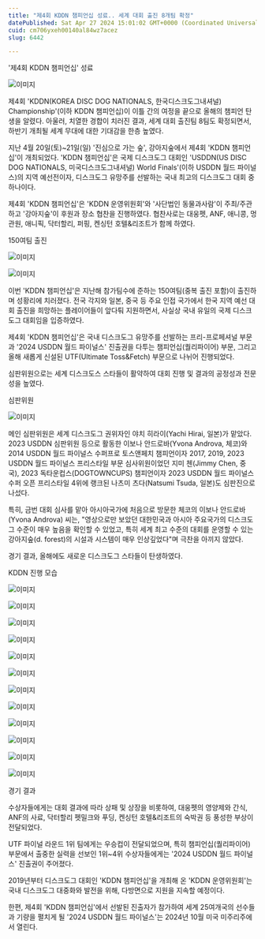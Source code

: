 ```yaml
---
title: "제4회 KDDN 챔피언십 성료.. 세계 대회 출진 8개팀 확정"
datePublished: Sat Apr 27 2024 15:01:02 GMT+0000 (Coordinated Universal Time)
cuid: cm706yxeh00140al84wz7acez
slug: 6442

---
```



'제4회 KDDN 챔피언십' 성료

![이미지](https://cdn.hashnode.com/res/hashnode/image/upload/v1739260761271/348754f4-c49f-410e-85b1-5b350c0305c3.jpeg)

제4회 'KDDN(KOREA DISC DOG NATIONALS, 한국디스크도그내셔널) Championship'(이하 KDDN 챔피언십)이 이틀 간의 여정을 끝으로 올해의 챔피언 탄생을 알렸다. 아울러, 치열한 경합이 치러진 결과, 세계 대회 출진팀 8팀도 확정되면서, 하반기 개최될 세계 무대에 대한 기대감을 한층 높였다.

지난 4월 20일(토)~21일(일) '진심으로 가는 숲', 강아지숲에서 제4회 'KDDN 챔피언십'이 개최되었다. 'KDDN 챔피언십'은 국제 디스크도그 대회인 'USDDN(US DISC DOG NATIONALS, 미국디스크도그내셔널) World Finals'(이하 USDDN 월드 파이널스)의 지역 예선전이자, 디스크도그 유망주를 선발하는 국내 최고의 디스크도그 대회 중 하나이다.

제4회 'KDDN 챔피언십'은 'KDDN 운영위원회'와 '사단법인 동물과사람'이 주최/주관하고 '강아지숲'이 후원과 장소 협찬을 진행하였다. 협찬사로는 대웅펫, ANF, 애니콩, 멍관원, 애니픽, 닥터할리, 퍼핑, 켄싱턴 호텔&리조트가 함께 하였다.

150여팀 출진

![이미지](https://cdn.hashnode.com/res/hashnode/image/upload/v1739260763660/8a6a445c-541e-4950-a6e3-82d8523a39b8.jpeg)

![이미지](https://cdn.hashnode.com/res/hashnode/image/upload/v1739260765588/18bc03f0-ba1c-486b-8dc7-27d464b197a4.jpeg)

이번 'KDDN 챔피언십'은 지난해 참가팀수에 준하는 150여팀(중복 출진 포함)이 출진하며 성황리에 치러졌다. 전국 각지와 일본, 중국 등 주요 인접 국가에서 한국 지역 예선 대회 출진을 희망하는 플레이어들이 앞다퉈 지원하면서, 사실상 국내 유일의 국제 디스크도그 대회임을 입증하였다.

제4회 'KDDN 챔피언십'은 국내 디스크도그 유망주를 선발하는 프리-프로페셔널 부문과 '2024 USDDN 월드 파이널스' 진출권을 다투는 챔피언십(퀄리파이어) 부문, 그리고 올해 새롭게 신설된 UTF(Ultimate Toss&Fetch) 부문으로 나뉘어 진행되었다.

심판위원으로는 세계 디스크도스 스타들이 활약하여 대회 진행 및 결과의 공정성과 전문성을 높였다.

심판위원

![이미지](https://cdn.hashnode.com/res/hashnode/image/upload/v1739260767504/dd56933e-d0fb-4e86-8279-c6edd6c2c1e9.jpeg)

메인 심판위원은 세계 디스크도그 권위자인 야치 히라이(Yachi Hirai, 일본)가 맡았다. 2023 USDDN 심판위원 등으로 활동한 이보나 안드로바(Yvona Androva, 체코)와 2014 USDDN 월드 파이널스 수퍼프로 토스앤페치 챔피언이자 2017, 2019, 2023 USDDN 월드 파이널스 프리스타일 부문 심사위원이었던 지미 첸(Jimmy Chen, 중국), 2023 독타운컵스(DOGTOWNCUPS) 챔피언이자 2023 USDDN 월드 파이널스 수퍼 오픈 프리스타일 4위에 랭크된 나츠미 츠다(Natsumi Tsuda, 일본)도 심판진으로 나섰다.

특히, 금번 대회 심사를 맡아 아시아국가에 처음으로 방문한 체코의 이보나 안드로바(Yvona Androva) 씨는, "영상으로만 보았던 대한민국과 아시아 주요국가의 디스크도그 수준이 매우 높음을 확인할 수 있었고, 특히 세계 최고 수준의 대회를 운영할 수 있는 강아지숲(d. forest)의 시설과 시스템이 매우 인상깊었다"며 극찬을 아끼지 않았다.

경기 결과, 올해에도 새로운 디스크도그 스타들이 탄생하였다.

KDDN 진행 모습

![이미지](https://cdn.hashnode.com/res/hashnode/image/upload/v1739260769602/7796cd40-59b5-44a9-8ddd-9137a178fec2.jpeg)

![이미지](https://cdn.hashnode.com/res/hashnode/image/upload/v1739260771836/5e7aecfb-a717-4aba-bd78-1b14d1fcdb0a.jpeg)

![이미지](https://cdn.hashnode.com/res/hashnode/image/upload/v1739260773899/13e78da6-dccf-40cc-bc8e-74508190bb31.jpeg)

![이미지](https://cdn.hashnode.com/res/hashnode/image/upload/v1739260776186/265b92b9-7802-409b-8b45-909e76b73a7a.jpeg)

![이미지](https://cdn.hashnode.com/res/hashnode/image/upload/v1739260778511/3b8ded46-d077-434c-b4b8-7185dd42e323.jpeg)

![이미지](https://cdn.hashnode.com/res/hashnode/image/upload/v1739260780499/b9cfb174-a4e9-4009-a5ee-dd5abd42460f.jpeg)

![이미지](https://cdn.hashnode.com/res/hashnode/image/upload/v1739260782527/865aa860-87ec-4f3f-bd7f-ede9b8e42e19.jpeg)

![이미지](https://cdn.hashnode.com/res/hashnode/image/upload/v1739260784301/36a4df60-283d-45a5-8b40-aebd7262a4e4.jpeg)

![이미지](https://cdn.hashnode.com/res/hashnode/image/upload/v1739260786144/fcf23871-fc52-4fe1-aac8-cec88bfb25b1.jpeg)

![이미지](https://cdn.hashnode.com/res/hashnode/image/upload/v1739260788082/32eadb17-2627-4e3f-9332-e6a95a0e20b0.jpeg)

![이미지](https://cdn.hashnode.com/res/hashnode/image/upload/v1739260790018/c4b68e3a-ef2a-471c-9590-e8e0698a1f0e.jpeg)

![이미지](https://cdn.hashnode.com/res/hashnode/image/upload/v1739260792169/114ecf60-c0e5-4588-b64a-6087fb833982.jpeg)

경기 결과

수상자들에게는 대회 결과에 따라 상패 및 상장을 비롯하여, 대웅펫의 영양제와 간식, ANF의 사료, 닥터할리 펫밀크와 푸딩, 켄싱턴 호텔&리조트의 숙박권 등 풍성한 부상이 전달되었다.

UTF 파이널 라운드 1위 팀에게는 우승컵이 전달되었으며, 특히 챔피언십(퀄리파이어) 부문에서 출중한 실력을 선보인 1위~4위 수상자들에게는 '2024 USDDN 월드 파이널스' 진출권이 주어졌다.

2019년부터 디스크도그 대회인 'KDDN 챔피언십'을 개최해 온 'KDDN 운영위원회'는 국내 디스크도그 대중화와 발전을 위해, 다방면으로 지원을 지속할 예정이다.

한편, 제4회 'KDDN 챔피언십'에서 선발된 진출자가 참가하여 세계 25여개국의 선수들과 기량을 펼치게 될 '2024 USDDN 월드 파이널스'는 2024년 10월 미국 미주리주에서 열린다.